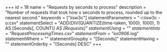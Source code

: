 +++
id = 18
name = "Requests by seconds to process"
description = "Number of requests that took how x seconds to process, rounded up to the nearest second."
keywords = ["iisw3c"]
statementParameters = "-i:iisw3c -o:csv"
statementSelect = "ADD(DIV(QUANTIZE(time-taken, 1000), 1000), 1) AS [Seconds], COUNT(*) AS [Requests]"
statementUsing = ""
statementInto = "RequestProcessingTimes.csv"
statementFrom = "ex0906*.log"
statementWhere = ""
statementGroupby = "[Seconds]"
statementHaving = ""
statementOrderby = "[Seconds] DESC"
+++

